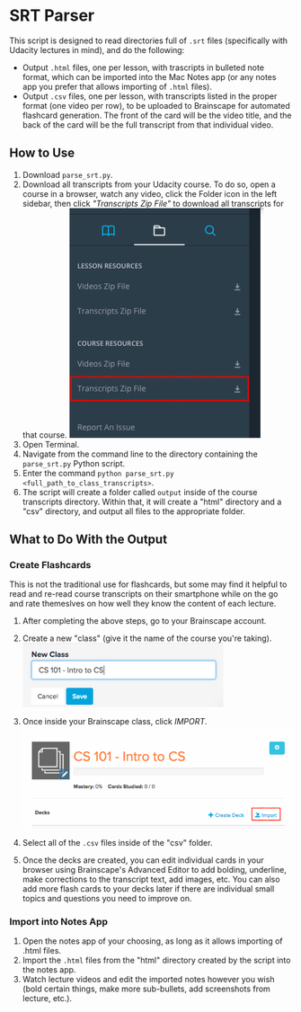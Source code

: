 # SRT Parser
This script is designed to read directories full of `.srt` files (specifically with Udacity lectures in mind), and do the following:
* Output `.html` files, one per lesson, with trascripts in bulleted note format, which can be imported into the Mac Notes app (or any notes app you prefer that allows importing of `.html` files).
* Output `.csv` files, one per lesson, with transcripts listed in the proper format (one video per row), to be uploaded to Brainscape for automated flashcard generation. The front of the card will be the video title, and the back of the card will be the full transcript from that individual video.

## How to Use
1. Download `parse_srt.py`.
2. Download all transcripts from your Udacity course. To do so, open a course in a browser, watch any video, click the Folder icon in the left sidebar, then click *"Transcripts Zip File"* to download all transcripts for that course.
![alt text](images/download_transcripts.png "How to download transcript files from Udacity")
3. Open Terminal.
4. Navigate from the command line to the directory containing the `parse_srt.py` Python script.
5. Enter the command `python parse_srt.py <full_path_to_class_transcripts>`.
6. The script will create a folder called `output` inside of the course transcripts directory. Within that, it will create a "html" directory and a "csv" directory, and output all files to the appropriate folder.

## What to Do With the Output
### Create Flashcards
This is not the traditional use for flashcards, but some may find it helpful to read and re-read course transcripts on their smartphone while on the go and rate themeslves on how well they know the content of each lecture.
1. After completing the above steps, go to your Brainscape account.
2. Create a new "class" (give it the name of the course you're taking).
![alt text](images/create_class.png "How to create a Class in Brainscape")

3. Once inside your Brainscape class, click *IMPORT*.
![alt text](images/import_deck.png "How to import a Deck in brainscape")

4. Select all of the `.csv` files inside of the "csv" folder.
5. Once the decks are created, you can edit individual cards in your browser using Brainscape's Advanced Editor to add bolding, underline, make corrections to the transcript text, add images, etc. You can also add more flash cards to your decks later if there are individual small topics and questions you need to improve on.
### Import into Notes App
1. Open the notes app of your choosing, as long as it allows importing of .html files.
2. Import the `.html` files from the "html" directory created by the script into the notes app.
3. Watch lecture videos and edit the imported notes however you wish (bold certain things, make more sub-bullets, add screenshots from lecture, etc.).
